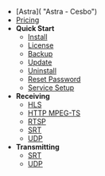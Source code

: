 - [Astra]( "Astra - Cesbo")
- [Pricing](pricing.md "Pricing - Astra - Cesbo")
- **Quick Start**
    - [Install](quick-start/install.md "Install - Astra - Cesbo")
    - [License](quick-start/license.md "License - Astra - Cesbo")
    - [Backup](quick-start/backup.md "Backup - Astra - Cesbo")
    - [Update](quick-start/update.md "Update - Astra - Cesbo")
    - [Uninstall](quick-start/uninstall.md "Uninstall - Astra - Cesbo")
    - [Reset Password](quick-start/reset-password.md "Reset Password - Astra - Cesbo")
    - [Service Setup](quick-start/service-setup.md "Service Setup - Astra - Cesbo")
- **Receiving**
    - [HLS](input/hls.md "HLS Receiving - Astra - Cesbo")
    - [HTTP MPEG-TS](input/http.md "HTTP MPEG-TS Receiving - Astra - Cesbo")
    - [RTSP](input/rtsp.md "RTSP Receiving - Astra - Cesbo")
    - [SRT](input/srt.md "SRT Receiving - Astra - Cesbo")
    - [UDP](input/udp.md "UDP Receiving - Astra - Cesbo")
- **Transmitting**
    - [SRT](output/srt.md "SRT Transmitting - Astra - Cesbo")
    - [UDP](output/udp.md "UDP Transmitting - Astra - Cesbo")
